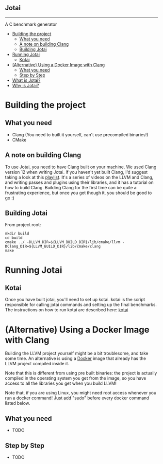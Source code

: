 Jotai
-----
-----
A C benchmark generator

- [Building the project](#building-the-project)
  - [What you need](#what-you-need)
  - [A note on building Clang](#a-note-on-building-clang)
  - [Building Jotai](#building-jotai)
- [Running Jotai](#running-jotai)
  - [Kotai](#kotai)
- [(Alternative) Using a Docker Image with Clang](#alternative-using-a-docker-image-with-clang)
  - [What you need](#what-you-need-1)
  - [Step by Step](#step-by-step)
- [What is Jotai?](#what-is-jotai)
- [Why is Jotai?](#why-is-jotai)


# Building the project
## What you need

- Clang (You need to built it yourself, can't use precompiled binaries!)
- CMake

## A note on building Clang
To use Jotai, you need to have [Clang](https://clang.llvm.org/) built on your machine. We used Clang version 12 when writing Jotai. If you haven't yet built Clang, I'd suggest taking a look at this 
[playlist](https://www.youtube.com/watch?v=HecW5byOrUY&list=PLDSTpI7ZVmVnvqtebWnnI8YeB8bJoGOyv).
It's a series of videos on the LLVM and Clang, and writing passes and plugins using their
libraries, and it has a tutorial on how to build Clang. Building Clang for the first time can be quite a frustrating experience, but once you get though it, you should be good to go :)


## Building Jotai
From project root:
```shell
mkdir build
cd build
cmake ../ -DLLVM_DIR=${LLVM_BUILD_DIR}/lib/cmake/llvm -DClang_DIR=${LLVM_BUILD_DIR}/lib/cmake/clang
make
```
# Running Jotai
## Kotai
Once you have built jotai, you'll need to set up kotai. kotai is the script responsible for calling jotai commands and setting up the final benchmarks. The instructions on how to run kotai are described here: [kotai](../kotai/README.md)


# (Alternative) Using a Docker Image with Clang
Building the LLVM project yourself might be a bit troublesome, and take some time. An alternative is using a [Docker](https://www.docker.com/resources/what-container) image that already has the LLVM project compiled inside it. 

Note that this is different from using pre built binaries: the project is actually compiled in the operating system you get from the image, so you have access to all the libraries you get when you build LLVM!

Note that, if you are using Linux, you might need root access whenever you run a docker command! Just add "sudo" before every docker command listed below.

## What you need
- TODO

## Step by Step
- TODO

